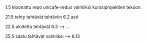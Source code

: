 1.5 kloonattu repo unicafe-redux valmiiksi kurssiprojektien tekoon.

21.5 tehty tehtävät tehtäviin 6.2 asti

22.5 aloitettu tehtävät 6.3 --> ...

25.5 saatu tehtävät valmiiksi --> 6.13